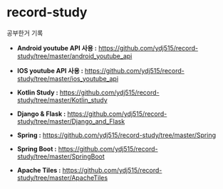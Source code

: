 # record-study

공부한거 기록

- **Android youtube API 사용 :** https://github.com/ydj515/record-study/tree/master/android_youtube_api

- **IOS youtube API 사용 :** https://github.com/ydj515/record-study/tree/master/ios_youtube_api

- **Kotlin Study :** https://github.com/ydj515/record-study/tree/master/Kotlin_study

- **Django & Flask :** https://github.com/ydj515/record-study/tree/master/Django_and_Flask

- **Spring :** https://github.com/ydj515/record-study/tree/master/Spring

- **Spring Boot :** https://github.com/ydj515/record-study/tree/master/SpringBoot

- **Apache Tiles :** https://github.com/ydj515/record-study/tree/master/ApacheTiles
